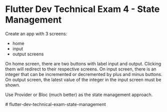 # Flutter Dev Technical Exam 4 - State Management

Create an app with 3 screens: 
- home 
- input
- output screens

On home screen, there are two buttons with label input and output. 
Clicking them will redirect to their respective screens. 
On input screen, there is an integer that can be incremented or decremented by plus and minus buttons. 
On output screen, the latest value of the integer in the input screen must be shown.

Use Provider or Bloc (much better) as the state management approach.


#   f l u t t e r - d e v - t e c h n i c a l - e x a m - s t a t e - m a n a g e m e n t  
 